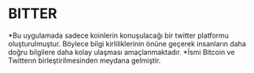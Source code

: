 # BITTER
*Bu uygulamada sadece koinlerin konuşulacağı bir twitter platformu oluşturulmuştur. Böylece bilgi kirliliklerinin önüne geçerek insanların daha doğru bilgilere daha kolay ulaşması amaçlanmaktadır.
*İsmi Bitcoin ve Twitterın birleştirilmesinden meydana gelmiştir.

